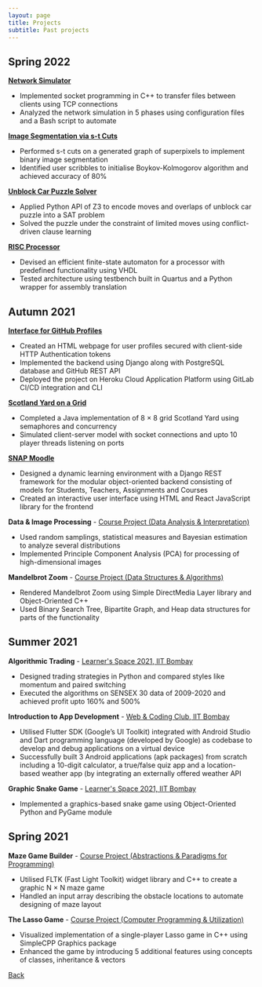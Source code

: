 ```yaml
---
layout: page
title: Projects
subtitle: Past projects
---
```


## Spring 2022

[**Network Simulator**](./spr22/network-simulator/)
- Implemented socket programming in C++ to transfer files between clients using TCP connections
- Analyzed the network simulation in 5 phases using configuration files and a Bash script to automate

[**Image Segmentation via s-t Cuts**](./spr22/s-t-cut-seg/)
- Performed s-t cuts on a generated graph of superpixels to implement binary image segmentation
- Identified user scribbles to initialise Boykov-Kolmogorov algorithm and achieved accuracy of 80%

[**Unblock Car Puzzle Solver**](./spr22/unblock-car/)
- Applied Python API of Z3 to encode moves and overlaps of unblock car puzzle into a SAT problem
- Solved the puzzle under the constraint of limited moves using conflict-driven clause learning

[**RISC Processor**](./spr22/risc-proc/)
- Devised an efficient finite-state automaton for a processor with predefined functionality using VHDL
- Tested architecture using testbench built in Quartus and a Python wrapper for assembly translation

## Autumn 2021

[**Interface for GitHub Profiles**](./aut21/github-profiles/)
- Created an HTML webpage for user profiles secured with client-side HTTP Authentication tokens
- Implemented the backend using Django along with PostgreSQL database and GitHub REST API
- Deployed the project on Heroku Cloud Application Platform using GitLab CI/CD integration and CLI

[**Scotland Yard on a Grid**](./aut21/scotland-yard/)
- Completed a Java implementation of 8 × 8 grid Scotland Yard using semaphores and concurrency
- Simulated client-server model with socket connections and upto 10 player threads listening on ports

[**SNAP Moodle**](./aut21/snap-moodle/)
- Designed a dynamic learning environment with a Django REST framework for the modular object-oriented backend consisting of models for Students, Teachers, Assignments and Courses
- Created an interactive user interface using HTML and React JavaScript library for the frontend

**Data & Image Processing** - [Course Project (Data Analysis & Interpretation)](https://csedamp.wordpress.com/2020/07/26/cs-215-2019-20-review-1/)
- Used random samplings, statistical measures and Bayesian estimation to analyze several distributions
- Implemented Principle Component Analysis (PCA) for processing of high-dimensional images

**Mandelbrot Zoom** - [Course Project (Data Structures & Algorithms)](https://csedamp.wordpress.com/cs-293-data-structures-lab/)
- Rendered Mandelbrot Zoom using Simple DirectMedia Layer library and Object-Oriented C++
- Used Binary Search Tree, Bipartite Graph, and Heap data structures for parts of the functionality

## Summer 2021

**Algorithmic Trading** - [Learner's Space 2021, IIT Bombay](https://wncc-iitb.org/events/event/python)
- Designed trading strategies in Python and compared styles like momentum and paired switching
- Executed the algorithms on SENSEX 30 data of 2009-2020 and achieved profit upto 160% and 500%

**Introduction to App Development** - [Web & Coding Club, IIT Bombay](https://wncc-iitb.org/events/event/intro-app-dev)
- Utilised Flutter SDK (Google’s UI Toolkit) integrated with Android Studio and Dart programming language (developed by Google) as codebase to develop and debug applications on a virtual device
- Successfully built 3 Android applications (apk packages) from scratch including a 10-digit calculator, a true/false quiz app and a location-based weather app (by integrating an externally offered weather API

**Graphic Snake Game** - [Learner's Space 2021, IIT Bombay](https://wncc-iitb.org/events/event/python)
- Implemented a graphics-based snake game using Object-Oriented Python and PyGame module

## Spring 2021

**Maze Game Builder** - [Course Project (Abstractions & Paradigms for Programming)](https://www.cse.iitb.ac.in/~rkj/cs152.html)
- Utilised FLTK (Fast Light Toolkit) widget library and C++ to create a graphic N × N maze game
- Handled an input array describing the obstacle locations to automate designing of maze layout

**The Lasso Game** - [Course Project (Computer Programming & Utilization)](https://www.cse.iitb.ac.in/~cs101/)
- Visualized implementation of a single-player Lasso game in C++ using SimpleCPP Graphics package
- Enhanced the game by introducing 5 additional features using concepts of classes, inheritance & vectors

[Back](..)